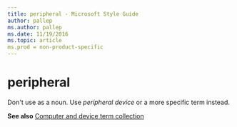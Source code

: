 ```yaml
---
title: peripheral - Microsoft Style Guide
author: pallep
ms.author: pallep
ms.date: 11/19/2016
ms.topic: article
ms.prod = non-product-specific
---
```


# peripheral

Don't use as a noun. Use *peripheral device* or a more specific term instead.

**See also** [](/style-guide/a-z-word-list-term-collections/term-collections/computer-device-terms)[Computer and device term collection](/style-guide/a-z-word-list-term-collections/term-collections/computer-device-terms)
